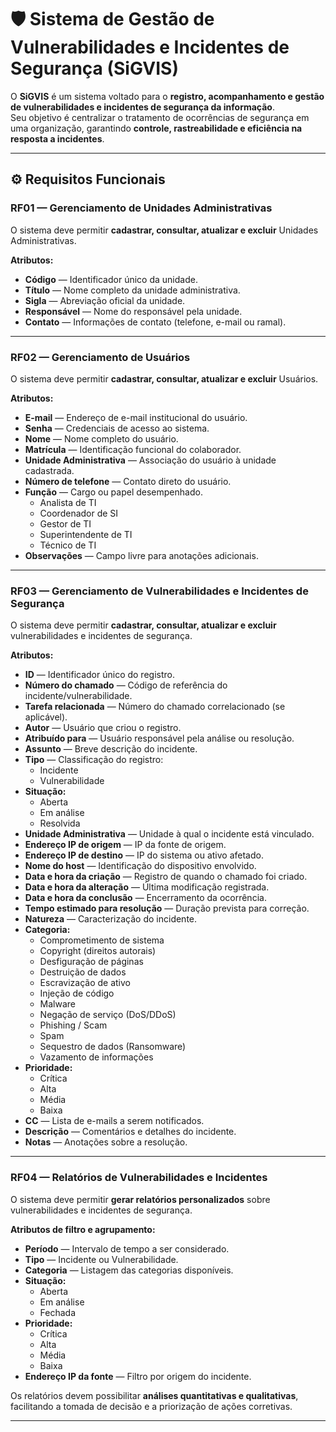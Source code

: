 # 🛡️ Sistema de Gestão de Vulnerabilidades e Incidentes de Segurança (SiGVIS)

O **SiGVIS** é um sistema voltado para o **registro, acompanhamento e gestão de vulnerabilidades e incidentes de segurança da informação**.  
Seu objetivo é centralizar o tratamento de ocorrências de segurança em uma organização, garantindo **controle, rastreabilidade e eficiência na resposta a incidentes**.

---

## ⚙️ Requisitos Funcionais

### **RF01 — Gerenciamento de Unidades Administrativas**
O sistema deve permitir **cadastrar, consultar, atualizar e excluir** Unidades Administrativas.

**Atributos:**
- **Código** — Identificador único da unidade.
- **Título** — Nome completo da unidade administrativa.
- **Sigla** — Abreviação oficial da unidade.
- **Responsável** — Nome do responsável pela unidade.
- **Contato** — Informações de contato (telefone, e-mail ou ramal).

---

### **RF02 — Gerenciamento de Usuários**
O sistema deve permitir **cadastrar, consultar, atualizar e excluir** Usuários.

**Atributos:**
- **E-mail** — Endereço de e-mail institucional do usuário.
- **Senha** — Credenciais de acesso ao sistema.
- **Nome** — Nome completo do usuário.
- **Matrícula** — Identificação funcional do colaborador.
- **Unidade Administrativa** — Associação do usuário à unidade cadastrada.
- **Número de telefone** — Contato direto do usuário.
- **Função** — Cargo ou papel desempenhado.
  - Analista de TI  
  - Coordenador de SI  
  - Gestor de TI  
  - Superintendente de TI  
  - Técnico de TI
- **Observações** — Campo livre para anotações adicionais.

---

### **RF03 — Gerenciamento de Vulnerabilidades e Incidentes de Segurança**
O sistema deve permitir **cadastrar, consultar, atualizar e excluir** vulnerabilidades e incidentes de segurança.

**Atributos:**
- **ID** — Identificador único do registro.
- **Número do chamado** — Código de referência do incidente/vulnerabilidade.
- **Tarefa relacionada** — Número do chamado correlacionado (se aplicável).
- **Autor** — Usuário que criou o registro.
- **Atribuído para** — Usuário responsável pela análise ou resolução.
- **Assunto** — Breve descrição do incidente.
- **Tipo** — Classificação do registro:
  - Incidente  
  - Vulnerabilidade
- **Situação:**
  - Aberta  
  - Em análise  
  - Resolvida
- **Unidade Administrativa** — Unidade à qual o incidente está vinculado.
- **Endereço IP de origem** — IP da fonte de origem.
- **Endereço IP de destino** — IP do sistema ou ativo afetado.
- **Nome do host** — Identificação do dispositivo envolvido.
- **Data e hora da criação** — Registro de quando o chamado foi criado.
- **Data e hora da alteração** — Última modificação registrada.
- **Data e hora da conclusão** — Encerramento da ocorrência.
- **Tempo estimado para resolução** — Duração prevista para correção.
- **Natureza** — Caracterização do incidente.
- **Categoria:**
  - Comprometimento de sistema  
  - Copyright (direitos autorais)  
  - Desfiguração de páginas  
  - Destruição de dados  
  - Escravização de ativo  
  - Injeção de código  
  - Malware  
  - Negação de serviço (DoS/DDoS)  
  - Phishing / Scam  
  - Spam  
  - Sequestro de dados (Ransomware)  
  - Vazamento de informações
- **Prioridade:**
  - Crítica  
  - Alta  
  - Média  
  - Baixa
- **CC** — Lista de e-mails a serem notificados.
- **Descrição** — Comentários e detalhes do incidente.
- **Notas** — Anotações sobre a resolução.

---

### **RF04 — Relatórios de Vulnerabilidades e Incidentes**
O sistema deve permitir **gerar relatórios personalizados** sobre vulnerabilidades e incidentes de segurança.

**Atributos de filtro e agrupamento:**
- **Período** — Intervalo de tempo a ser considerado.
- **Tipo** — Incidente ou Vulnerabilidade.
- **Categoria** — Listagem das categorias disponíveis.
- **Situação:**
  - Aberta  
  - Em análise  
  - Fechada
- **Prioridade:**
  - Crítica  
  - Alta  
  - Média  
  - Baixa
- **Endereço IP da fonte** — Filtro por origem do incidente.

Os relatórios devem possibilitar **análises quantitativas e qualitativas**, facilitando a tomada de decisão e a priorização de ações corretivas.

---

